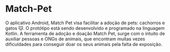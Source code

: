 # Match-Pet

O aplicativo Android, Match Pet visa facilitar a adoção de pets: cachorros e gatos 😽. 
O protótipo está sendo desenvolvido e programado na linguagem Kotlin. 
A ferramenta de adoção e doação Match Pet, surge com o intuito de auxiliar pessoas e ONGs de animais, que
encontram muitas vezes dificuldades para conseguir doar os seus animais pela falta de exposição.
